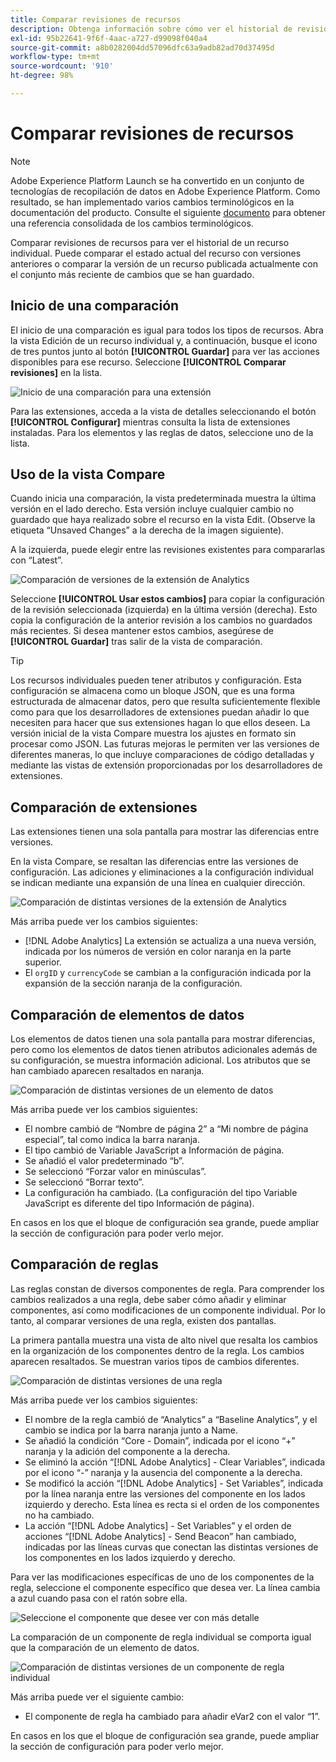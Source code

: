 ```yaml
---
title: Comparar revisiones de recursos
description: Obtenga información sobre cómo ver el historial de revisiones de un recurso de etiqueta en Adobe Experience Platform.
exl-id: 95b22641-9f6f-4aac-a727-d99098f040a4
source-git-commit: a8b0282004dd57096dfc63a9adb82ad70d37495d
workflow-type: tm+mt
source-wordcount: '910'
ht-degree: 98%

---
```


# Comparar revisiones de recursos

>[!NOTE]
>
>Adobe Experience Platform Launch se ha convertido en un conjunto de tecnologías de recopilación de datos en Adobe Experience Platform. Como resultado, se han implementado varios cambios terminológicos en la documentación del producto. Consulte el siguiente [documento](../../term-updates.md) para obtener una referencia consolidada de los cambios terminológicos.

Comparar revisiones de recursos para ver el historial de un recurso individual. Puede comparar el estado actual del recurso con versiones anteriores o comparar la versión de un recurso publicada actualmente con el conjunto más reciente de cambios que se han guardado.

## Inicio de una comparación

El inicio de una comparación es igual para todos los tipos de recursos. Abra la vista Edición de un recurso individual y, a continuación, busque el icono de tres puntos junto al botón **[!UICONTROL Guardar]** para ver las acciones disponibles para ese recurso. Seleccione **[!UICONTROL Comparar revisiones]** en la lista.

![Inicio de una comparación para una extensión](../../images/compare-initiate-extension.png)

Para las extensiones, acceda a la vista de detalles seleccionando el botón **[!UICONTROL Configurar]** mientras consulta la lista de extensiones instaladas. Para los elementos y las reglas de datos, seleccione uno de la lista.

## Uso de la vista Compare

Cuando inicia una comparación, la vista predeterminada muestra la última versión en el lado derecho. Esta versión incluye cualquier cambio no guardado que haya realizado sobre el recurso en la vista Edit. (Observe la etiqueta “Unsaved Changes” a la derecha de la imagen siguiente).

A la izquierda, puede elegir entre las revisiones existentes para compararlas con “Latest”.

![Comparación de versiones de la extensión de Analytics](../../images/compare-interpret-extension.png)

Seleccione **[!UICONTROL Usar estos cambios]** para copiar la configuración de la revisión seleccionada (izquierda) en la última versión (derecha). Esto copia la configuración de la anterior revisión a los cambios no guardados más recientes. Si desea mantener estos cambios, asegúrese de **[!UICONTROL Guardar]** tras salir de la vista de comparación.

>[!TIP]
>Los recursos individuales pueden tener atributos y configuración. Esta configuración se almacena como un bloque JSON, que es una forma estructurada de almacenar datos, pero que resulta suficientemente flexible como para que los desarrolladores de extensiones puedan añadir lo que necesiten para hacer que sus extensiones hagan lo que ellos deseen.
>La versión inicial de la vista Compare muestra los ajustes en formato sin procesar como JSON. Las futuras mejoras le permiten ver las versiones de diferentes maneras, lo que incluye comparaciones de código detalladas y mediante las vistas de extensión proporcionadas por los desarrolladores de extensiones.

## Comparación de extensiones

Las extensiones tienen una sola pantalla para mostrar las diferencias entre versiones.

En la vista Compare, se resaltan las diferencias entre las versiones de configuración.  Las adiciones y eliminaciones a la configuración individual se indican mediante una expansión de una línea en cualquier dirección.

![Comparación de distintas versiones de la extensión de Analytics](../../images/compare-extension.png)

Más arriba puede ver los cambios siguientes:

* [!DNL Adobe Analytics] La extensión se actualiza a una nueva versión, indicada por los números de versión en color naranja en la parte superior.
* El `orgID` y `currencyCode` se cambian a la configuración indicada por la expansión de la sección naranja de la configuración.

## Comparación de elementos de datos

Los elementos de datos tienen una sola pantalla para mostrar diferencias, pero como los elementos de datos tienen atributos adicionales además de su configuración, se muestra información adicional. Los atributos que se han cambiado aparecen resaltados en naranja.

![Comparación de distintas versiones de un elemento de datos](../../images/compare-data-element.png)

Más arriba puede ver los cambios siguientes:

* El nombre cambió de “Nombre de página 2” a “Mi nombre de página especial”, tal como indica la barra naranja.
* El tipo cambió de Variable JavaScript a Información de página.
* Se añadió el valor predeterminado “b”.
* Se seleccionó “Forzar valor en minúsculas”.
* Se seleccionó “Borrar texto”.
* La configuración ha cambiado. (La configuración del tipo Variable JavaScript es diferente del tipo Información de página).

En casos en los que el bloque de configuración sea grande, puede ampliar la sección de configuración para poder verlo mejor.

## Comparación de reglas

Las reglas constan de diversos componentes de regla. Para comprender los cambios realizados a una regla, debe saber cómo añadir y eliminar componentes, así como modificaciones de un componente individual. Por lo tanto, al comparar versiones de una regla, existen dos pantallas.

La primera pantalla muestra una vista de alto nivel que resalta los cambios en la organización de los componentes dentro de la regla. Los cambios aparecen resaltados. Se muestran varios tipos de cambios diferentes.

![Comparación de distintas versiones de una regla](../../images/compare-rule.png)

Más arriba puede ver los cambios siguientes:

* El nombre de la regla cambió de “Analytics” a “Baseline Analytics”, y el cambio se indica por la barra naranja junto a Name.
* Se añadió la condición “Core - Domain”, indicada por el icono “+” naranja y la adición del componente a la derecha.
* Se eliminó la acción “[!DNL Adobe Analytics] - Clear Variables”, indicada por el icono “-” naranja y la ausencia del componente a la derecha.
* Se modificó la acción “[!DNL Adobe Analytics] - Set Variables”, indicada por la línea naranja entre las versiones del componente en los lados izquierdo y derecho. Esta línea es recta si el orden de los componentes no ha cambiado.
* La acción “[!DNL Adobe Analytics] - Set Variables” y el orden de acciones “[!DNL Adobe Analytics] - Send Beacon” han cambiado, indicadas por las líneas curvas que conectan las distintas versiones de los componentes en los lados izquierdo y derecho.

Para ver las modificaciones específicas de uno de los componentes de la regla, seleccione el componente específico que desea ver. La línea cambia a azul cuando pasa con el ratón sobre ella.

![Seleccione el componente que desee ver con más detalle](../../images/compare-rule-component-click.png)

La comparación de un componente de regla individual se comporta igual que la comparación de un elemento de datos.

![Comparación de distintas versiones de un componente de regla individual](../../images/compare-rule-component.png)

Más arriba puede ver el siguiente cambio:

* El componente de regla ha cambiado para añadir eVar2 con el valor “1”.

En casos en los que el bloque de configuración sea grande, puede ampliar la sección de configuración para poder verlo mejor.
